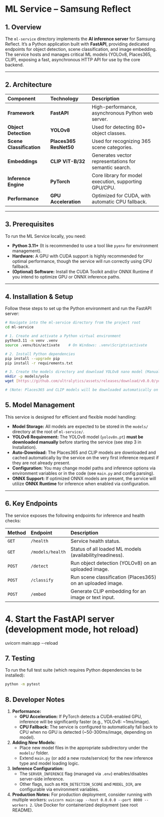 # ML Service – Samsung Reflect 

## 1. Overview

The `ml-service` directory implements the **AI inference server** for Samsung Reflect. It’s a Python application built with **FastAPI**, providing dedicated endpoints for object detection, scene classification, and image embedding. The service hosts and manages critical ML models (YOLOv8, Places365, CLIP), exposing a fast, asynchronous HTTP API for use by the core backend.

***

## 2. Architecture

| Component | Technology | Description |
| :--- | :--- | :--- |
| **Framework** | **FastAPI** | High-performance, asynchronous Python web server. |
| **Object Detection** | **YOLOv8** | Used for detecting 80+ object classes. |
| **Scene Classification** | **Places365 ResNet50** | Used for recognizing 365 scene categories. |
| **Embeddings** | **CLIP ViT-B/32** | Generates vector representations for semantic search. |
| **Inference Engine** | **PyTorch** | Core library for model execution, supporting GPU/CPU. |
| **Performance** | **GPU Acceleration** | Optimized for CUDA, with automatic CPU fallback. |

***

## 3. Prerequisites

To run the ML Service locally, you need:

* **Python 3.11+** (It is recommended to use a tool like `pyenv` for environment management).
* **Hardware:** A GPU with CUDA support is highly recommended for optimal performance, though the service will run correctly using CPU fallback.
* **(Optional) Software:** Install the CUDA Toolkit and/or ONNX Runtime if you intend to optimize GPU or ONNX inference paths.

***

## 4. Installation & Setup

Follow these steps to set up the Python environment and run the FastAPI server:

```bash
# Navigate into the ml-service directory from the project root
cd ml-service

# 1. Create and activate a Python virtual environment
python3.11 -m venv .venv
source .venv/bin/activate    # On Windows: .venv\Scripts\activate

# 2. Install Python dependencies
pip install --upgrade pip
pip install -r requirements.txt

# 3. Create the models directory and download YOLOv8 nano model (Manual Step)
mkdir -p models/yolo
wget [https://github.com/ultralytics/assets/releases/download/v0.0.0/yolov8n.pt](https://github.com/ultralytics/assets/releases/download/v0.0.0/yolov8n.pt) -O models/yolo/yolov8n.pt

# (Note: Places365 and CLIP models will be downloaded automatically on first run.)
```


## 5. Model Management

This service is designed for efficient and flexible model handling:

* **Model Storage:** All models are expected to be stored in the `models/` directory at the root of `ml-service/`.
* **YOLOv8 Requirement:** The YOLOv8 model (`yolov8n.pt`) **must be downloaded manually** before starting the service (see step 3 in Installation).
* **Auto-Download:** The Places365 and CLIP models are downloaded and cached automatically by the service on the very first inference request if they are not already present.
* **Configuration:** You may change model paths and inference options via environment variables or in the code (see `main.py` and config parsing).
* **ONNX Support:** If optimized ONNX models are present, the service will utilize **ONNX Runtime** for inference when enabled via configuration.

***

## 6. Key Endpoints

The service exposes the following endpoints for inference and health checks:

| Method | Endpoint | Description |
| :--- | :--- | :--- |
| `GET` | `/health` | Service health status. |
| `GET` | `/models/health` | Status of all loaded ML models (availability/readiness). |
| `POST` | `/detect` | Run object detection (YOLOv8) on an uploaded image. |
| `POST` | `/classify` | Run scene classification (Places365) on an uploaded image. |
| `POST` | `/embed` | Generate CLIP embedding for an image or text input. |

# 4. Start the FastAPI server (development mode, hot reload)
uvicorn main:app --reload

## 7. Testing

To run the full test suite (which requires Python dependencies to be installed):

```bash
python -m pytest
```


## 8. Developer Notes 

1.  **Performance:**
    * **GPU Acceleration:** If PyTorch detects a CUDA-enabled GPU, inference will be significantly faster (e.g., YOLOv8: ~1ms/image).
    * **CPU Fallback:** The service is configured to automatically fall back to CPU when no GPU is detected (~50-300ms/image, depending on model).
2.  **Adding New Models:**
    * Place new model files in the appropriate subdirectory under the `models/` folder.
    * Extend `main.py` (or add a new route/service) for the new inference type and model loading logic.
3.  **Inference Configuration:**
    * The `SERVER_INFERENCE` flag (managed via `.env`) enables/disables server-side inference.
    * Other flags, such as `MIN_DETECTION_SCORE` and `MODEL_DIR`, are configurable via environment variables.
4.  **Production Notes:** For production deployment, consider running with multiple workers: `uvicorn main:app --host 0.0.0.0 --port 8000 --workers 2`. Use Docker for containerized deployment (see root README).
